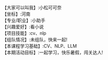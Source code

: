 【大家可以叫我】:小松可可奈         
【坐标】:河南            
【专业/职业】:小助手       
【兴趣爱好】:看小说    
【项目技能】:cv、nlp          
【组队情况】:未组队，快来一起!      
【本课程学习基础】:CV、NLP、LLM       
【本期活动目标】:一起学习，快乐暑假，闯关达人!   